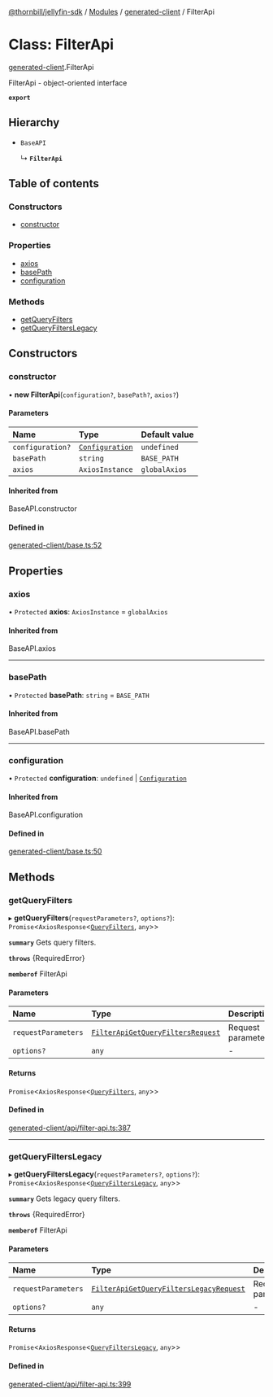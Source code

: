 [@thornbill/jellyfin-sdk](../README.md) / [Modules](../modules.md) / [generated-client](../modules/generated_client.md) / FilterApi

# Class: FilterApi

[generated-client](../modules/generated_client.md).FilterApi

FilterApi - object-oriented interface

**`export`**

## Hierarchy

- `BaseAPI`

  ↳ **`FilterApi`**

## Table of contents

### Constructors

- [constructor](generated_client.FilterApi.md#constructor)

### Properties

- [axios](generated_client.FilterApi.md#axios)
- [basePath](generated_client.FilterApi.md#basepath)
- [configuration](generated_client.FilterApi.md#configuration)

### Methods

- [getQueryFilters](generated_client.FilterApi.md#getqueryfilters)
- [getQueryFiltersLegacy](generated_client.FilterApi.md#getqueryfilterslegacy)

## Constructors

### constructor

• **new FilterApi**(`configuration?`, `basePath?`, `axios?`)

#### Parameters

| Name | Type | Default value |
| :------ | :------ | :------ |
| `configuration?` | [`Configuration`](generated_client.Configuration.md) | `undefined` |
| `basePath` | `string` | `BASE_PATH` |
| `axios` | `AxiosInstance` | `globalAxios` |

#### Inherited from

BaseAPI.constructor

#### Defined in

[generated-client/base.ts:52](https://github.com/jellyfin/jellyfin-sdk-typescript/blob/7402732/src/generated-client/base.ts#L52)

## Properties

### axios

• `Protected` **axios**: `AxiosInstance` = `globalAxios`

#### Inherited from

BaseAPI.axios

___

### basePath

• `Protected` **basePath**: `string` = `BASE_PATH`

#### Inherited from

BaseAPI.basePath

___

### configuration

• `Protected` **configuration**: `undefined` \| [`Configuration`](generated_client.Configuration.md)

#### Inherited from

BaseAPI.configuration

#### Defined in

[generated-client/base.ts:50](https://github.com/jellyfin/jellyfin-sdk-typescript/blob/7402732/src/generated-client/base.ts#L50)

## Methods

### getQueryFilters

▸ **getQueryFilters**(`requestParameters?`, `options?`): `Promise`<`AxiosResponse`<[`QueryFilters`](../interfaces/generated_client.QueryFilters.md), `any`\>\>

**`summary`** Gets query filters.

**`throws`** {RequiredError}

**`memberof`** FilterApi

#### Parameters

| Name | Type | Description |
| :------ | :------ | :------ |
| `requestParameters` | [`FilterApiGetQueryFiltersRequest`](../interfaces/generated_client.FilterApiGetQueryFiltersRequest.md) | Request parameters. |
| `options?` | `any` | - |

#### Returns

`Promise`<`AxiosResponse`<[`QueryFilters`](../interfaces/generated_client.QueryFilters.md), `any`\>\>

#### Defined in

[generated-client/api/filter-api.ts:387](https://github.com/jellyfin/jellyfin-sdk-typescript/blob/7402732/src/generated-client/api/filter-api.ts#L387)

___

### getQueryFiltersLegacy

▸ **getQueryFiltersLegacy**(`requestParameters?`, `options?`): `Promise`<`AxiosResponse`<[`QueryFiltersLegacy`](../interfaces/generated_client.QueryFiltersLegacy.md), `any`\>\>

**`summary`** Gets legacy query filters.

**`throws`** {RequiredError}

**`memberof`** FilterApi

#### Parameters

| Name | Type | Description |
| :------ | :------ | :------ |
| `requestParameters` | [`FilterApiGetQueryFiltersLegacyRequest`](../interfaces/generated_client.FilterApiGetQueryFiltersLegacyRequest.md) | Request parameters. |
| `options?` | `any` | - |

#### Returns

`Promise`<`AxiosResponse`<[`QueryFiltersLegacy`](../interfaces/generated_client.QueryFiltersLegacy.md), `any`\>\>

#### Defined in

[generated-client/api/filter-api.ts:399](https://github.com/jellyfin/jellyfin-sdk-typescript/blob/7402732/src/generated-client/api/filter-api.ts#L399)
